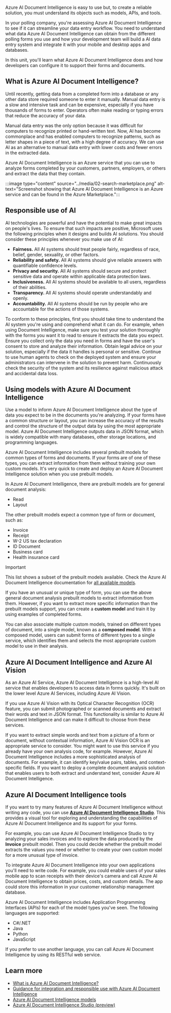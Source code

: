 Azure AI Document Intelligence is easy to use but, to create a reliable solution, you must understand its objects such as models, APIs, and tools.

In your polling company, you're assessing Azure AI Document Intelligence to see if it can streamline your data entry workflow. You need to understand what data Azure AI Document Intelligence can obtain from the different polling forms you use and how your development team will build a AI data entry system and integrate it with your mobile and desktop apps and databases.

In this unit, you'll learn what Azure AI Document Intelligence does and how developers can configure it to support their forms and documents.

## What is Azure AI Document Intelligence?

Until recently, getting data from a completed form into a database or any other data store required someone to enter it manually. Manual data entry is a slow and intensive task and can be expensive, especially if you have thousands of forms to enter. Operators often make reading or typing errors that reduce the accuracy of your data. 

Manual data entry was the only option because it was difficult for computers to recognize printed or hand-written text. Now, AI has become commonplace and has enabled computers to recognize patterns, such as letter shapes in a piece of text, with a high degree of accuracy. We can use AI as an alternative to manual data entry with lower costs and fewer errors in the extracted data. 

Azure AI Document Intelligence is an Azure service that you can use to analyze forms completed by your customers, partners, employers, or others and extract the data that they contain.

:::image type="content" source="../media/02-search-marketplace.png" alt-text="Screenshot showing that Azure AI Document Intelligence is an Azure service and can be found in the Azure Marketplace.":::

## Responsible use of AI

AI technologies are powerful and have the potential to make great impacts on people's lives. To ensure that such impacts are positive, Microsoft uses the following principles when it designs and builds AI solutions. You should consider these principles whenever you make use of AI:

- **Fairness.** All AI systems should treat people fairly, regardless of race, belief, gender, sexuality, or other factors. 
- **Reliability and safety.** All AI systems should give reliable answers with quantifiable confidence levels. 
- **Privacy and security.** All AI systems should secure and protect sensitive data and operate within applicable data protection laws.
- **Inclusiveness.** All AI systems should be available to all users, regardless of their abilities.
- **Transparency.** All AI systems should operate understandably and openly.
- **Accountability.** All AI systems should be run by people who are accountable for the actions of those systems.

To conform to these principles, first you should take time to understand the AI system you're using and comprehend what it can do. For example, when using Document Intelligence, make sure you test your solution thoroughly with the forms you want it to read to ensure it extracts the data you expect. Ensure you collect only the data you need in forms and have the user's consent to store and analyze their information. Obtain legal advice on your solution, especially if the data it handles is personal or sensitive. Continue to use human agents to check on the deployed system and ensure your administrators can intervene in the solution to prevent harm. Continuously check the security of the system and its resilience against malicious attack and accidental data loss.

## Using models with Azure AI Document Intelligence

Use a model to inform Azure AI Document Intelligence about the type of data you expect to be in the documents you're analyzing. If your forms have a common structure or layout, you can increase the accuracy of the results and control the structure of the output data by using the most appropriate model. Azure AI Document Intelligence outputs data in JSON format, which is widely compatible with many databases, other storage locations, and programming languages. 

Azure AI Document Intelligence includes several prebuilt models for common types of forms and documents. If your forms are of one of these types, you can extract information from them without training your own custom models. It's very quick to create and deploy an Azure AI Document Intelligence solution when you use prebuilt models.

In Azure AI Document Intelligence, there are prebuilt models are for general document analysis:

- Read
- Layout

The other prebuilt models expect a common type of form or document, such as:

- Invoice
- Receipt
- W-2 US tax declaration
- ID Document
- Business card
- Health insurance card

> [!IMPORTANT]
> This list shows a subset of the prebuilt models available. Check the Azure AI Document Intelligence documentation for [all available models](/azure/ai-services/document-intelligence/model-overview?view=doc-intel-4.0.0&azure-portal=true#model-overview).

If you have an unusual or unique type of form, you can use the above general document analysis prebuilt models to extract information from them. However, if you want to extract more specific information than the prebuilt models support, you can create a **custom model** and train it by using examples of completed forms. 

You can also associate multiple custom models, trained on different types of document, into a single model, known as a **composed model**. With a composed model, users can submit forms of different types to a single service, which identifies them and selects the most appropriate custom model to use in their analysis. 

## Azure AI Document Intelligence and Azure AI Vision

As an Azure AI Service, Azure AI Document Intelligence is a high-level AI service that enables developers to access data in forms quickly. It's built on the lower level Azure AI Services, including Azure AI Vision. 

If you use Azure AI Vision with its Optical Character Recognition (OCR) feature, you can submit photographed or scanned documents and extract their words and text in JSON format. This functionality is similar to Azure AI Document Intelligence and can make it difficult to choose from these services. 

If you want to extract simple words and text from a picture of a form or document, without contextual information, Azure AI Vision OCR is an appropriate service to consider. You might want to use this service if you already have your own analysis code, for example. However, Azure AI Document Intelligence includes a more sophisticated analysis of documents. For example, it can identify key/value pairs, tables, and context-specific fields. If you want to deploy a complete document analysis solution that enables users to both extract and understand text, consider Azure AI Document Intelligence.

## Azure AI Document Intelligence tools

If you want to try many features of Azure AI Document Intelligence without writing any code, you can use [**Azure AI Document Intelligence Studio**](https://formrecognizer.appliedai.azure.com/?azure-portal=true). This provides a visual tool for exploring and understanding the capabilities of Azure AI Document Intelligence and its support for your forms.

For example, you can use Azure AI Document Intelligence Studio to try analyzing your sales invoices and to explore the data produced by the **Invoice** prebuilt model. Then you could decide whether the prebuilt model extracts the values you need or whether to create your own custom model for a more unusual type of invoice.

To integrate Azure AI Document Intelligence into your own applications you'll need to write code. For example, you could enable users of your sales mobile app to scan receipts with their device's camera and call Azure AI Document Intelligence to obtain prices, costs, and custom details. The app could store this information in your customer relationship management database.

Azure AI Document Intelligence includes Application Programming Interfaces (APIs) for each of the model types you've seen. The following languages are supported:

- C#/.NET
- Java
- Python
- JavaScript

If you prefer to use another language, you can call Azure AI Document Intelligence by using its RESTful web service.

## Learn more

- [What is Azure AI Document Intelligence?](/azure/applied-ai-services/form-recognizer/overview)
- [Guidance for integration and responsible use with Azure AI Document Intelligence](/legal/cognitive-services/document-intelligence/guidance-integration-responsible-use?toc=%2Fazure%2Fai-services%2Fdocument-intelligence%2Ftoc.json&bc=%2Fazure%2Fai-services%2Fdocument-intelligence%2Fbreadcrumb%2Ftoc.json)
- [Azure AI Document Intelligence models](/azure/applied-ai-services/form-recognizer/concept-model-overview)
- [Azure AI Document Intelligence Studio (preview)](/azure/applied-ai-services/form-recognizer/concept-form-recognizer-studio)
